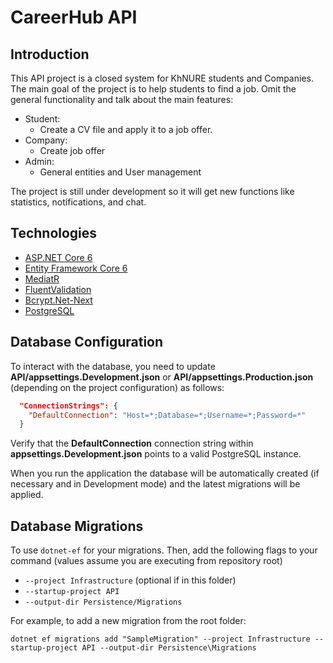 # CareerHub API

## Introduction

This API project is a closed system for KhNURE students and Companies. The main goal of the project is to help students to find a job.
Omit the general functionality and talk about the main features:
* Student:
  * Create a CV file and apply it to a job offer.
* Company: 
  * Create job offer
* Admin:
  * General entities and User management

The project is still under development so it will get new functions like statistics, notifications, and chat.

## Technologies

* [ASP.NET Core 6](https://docs.microsoft.com/en-us/aspnet/core/introduction-to-aspnet-core?view=aspnetcore-6.0)
* [Entity Framework Core 6](https://docs.microsoft.com/en-us/ef/core/)
* [MediatR](https://github.com/jbogard/MediatR)
* [FluentValidation](https://fluentvalidation.net/)
* [Bcrypt.Net-Next](https://github.com/BcryptNet/bcrypt.net)
* [PostgreSQL](https://www.postgresql.org/)

## Database Configuration

To interact with the database, you need to update **API/appsettings.Development.json** or **API/appsettings.Production.json** (depending on the project configuration) as follows:

```json
  "ConnectionStrings": {
    "DefaultConnection": "Host=*;Database=*;Username=*;Password=*"
  }
```

Verify that the **DefaultConnection** connection string within **appsettings.Development.json** points to a valid PostgreSQL instance. 

When you run the application the database will be automatically created (if necessary and in Development mode) and the latest migrations will be applied.

## Database Migrations

To use `dotnet-ef` for your migrations.
Then, add the following flags to your command (values assume you are executing from repository root)

* `--project Infrastructure` (optional if in this folder)
* `--startup-project API`
* `--output-dir Persistence/Migrations`

For example, to add a new migration from the root folder:

 `dotnet ef migrations add "SampleMigration" --project Infrastructure --startup-project API --output-dir Persistence\Migrations`
